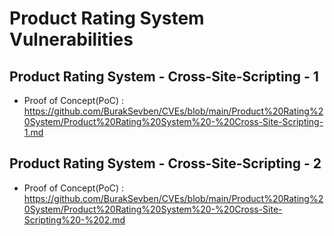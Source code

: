# Product Rating System Vulnerabilities

## Product Rating System - Cross-Site-Scripting - 1 
+ Proof of Concept(PoC) : https://github.com/BurakSevben/CVEs/blob/main/Product%20Rating%20System/Product%20Rating%20System%20-%20Cross-Site-Scripting-1.md

## Product Rating System - Cross-Site-Scripting - 2
+ Proof of Concept(PoC) : https://github.com/BurakSevben/CVEs/blob/main/Product%20Rating%20System/Product%20Rating%20System%20-%20Cross-Site-Scripting%20-%202.md
